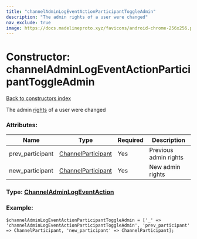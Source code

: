 ```yaml
---
title: "channelAdminLogEventActionParticipantToggleAdmin"
description: "The admin rights of a user were changed"
nav_exclude: true
image: https://docs.madelineproto.xyz/favicons/android-chrome-256x256.png
---
```

# Constructor: channelAdminLogEventActionParticipantToggleAdmin  
[Back to constructors index](/API_docs/constructors/index.html)



The admin [rights](https://core.telegram.org/api/rights) of a user were changed

### Attributes:

| Name     |    Type       | Required | Description |
|----------|---------------|----------|-------------|
|prev\_participant|[ChannelParticipant](/API_docs/types/ChannelParticipant.html) | Yes|Previous admin rights|
|new\_participant|[ChannelParticipant](/API_docs/types/ChannelParticipant.html) | Yes|New admin rights|



### Type: [ChannelAdminLogEventAction](/API_docs/types/ChannelAdminLogEventAction.html)


### Example:

```
$channelAdminLogEventActionParticipantToggleAdmin = ['_' => 'channelAdminLogEventActionParticipantToggleAdmin', 'prev_participant' => ChannelParticipant, 'new_participant' => ChannelParticipant];
```  
